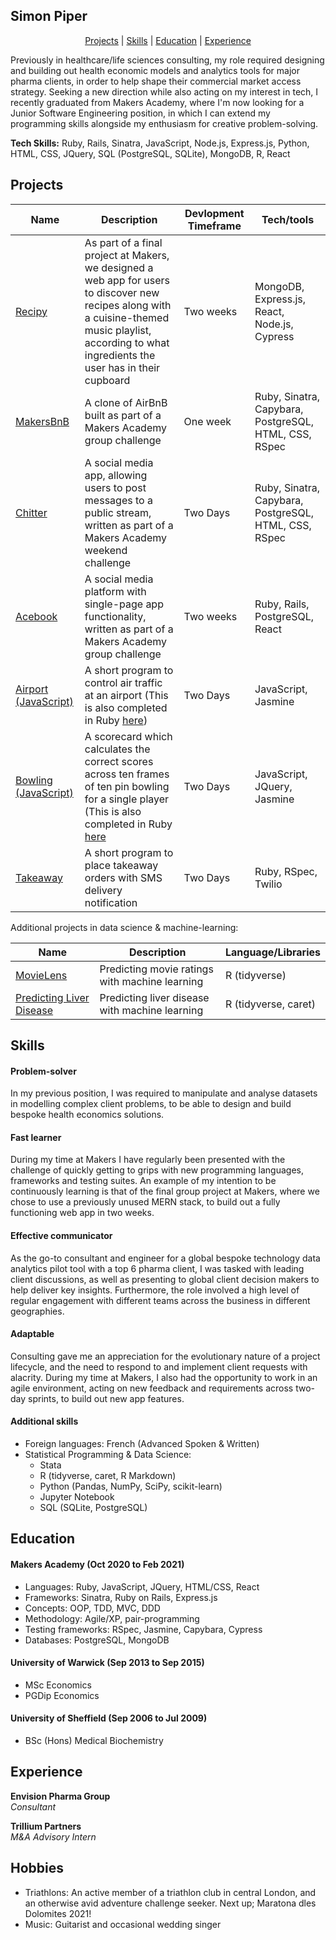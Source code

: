## Simon Piper

<div align="center">

[Projects](#projects) |
[Skills](#skills) |
[Education](#education) |
[Experience](#experience)

</div>

Previously in healthcare/life sciences consulting, my role required designing and building out health economic models and analytics tools for major pharma clients, in order to help shape their commercial market access strategy. Seeking a new direction while also acting on my interest in tech, I recently graduated from Makers Academy, where I'm now looking for a Junior Software Engineering position, in which I can extend my programming skills alongside my enthusiasm for creative problem-solving.

**Tech Skills:** Ruby, Rails, Sinatra, JavaScript, Node.js, Express.js, Python, HTML, CSS, JQuery, SQL (PostgreSQL, SQLite), MongoDB, R, React

## Projects

| Name | Description | Devlopment Timeframe | Tech/tools |
| -- | -- | -- | -- |
| [Recipy](https://github.com/PiperS52/Recipy) | As part of a final project at Makers, we designed a web app for users to discover new recipes along with a cuisine-themed music playlist, according to what ingredients the user has in their cupboard | Two weeks | MongoDB, Express.js, React, Node.js, Cypress |
| [MakersBnB](https://github.com/PiperS52/MakersBnB) | A clone of AirBnB built as part of a Makers Academy group challenge | One week | Ruby, Sinatra, Capybara, PostgreSQL, HTML, CSS, RSpec |
| [Chitter](https://github.com/PiperS52/chitter-challenge) | A social media app, allowing users to post messages to a public stream, written as part of a Makers Academy weekend challenge | Two Days | Ruby, Sinatra, Capybara, PostgreSQL, HTML, CSS, RSpec |
| [Acebook](https://github.com/PiperS52/acebook-CLOBS) | A social media platform with single-page app functionality, written as part of a Makers Academy group challenge | Two weeks | Ruby, Rails, PostgreSQL, React |
| [Airport (JavaScript)](https://github.com/PiperS52/airport_challenge_JavaScript) | A short program to control air traffic at an airport (This is also completed in Ruby [here](https://github.com/PiperS52/airport_challenge)) | Two Days | JavaScript, Jasmine |
| [Bowling (JavaScript)](https://github.com/PiperS52/bowling-challenge) | A scorecard which calculates the correct scores across ten frames of ten pin bowling for a single player (This is also completed in Ruby [here](https://github.com/PiperS52/bowling-challenge-ruby) | Two Days | JavaScript, JQuery, Jasmine |
| [Takeaway](https://github.com/PiperS52/takeaway-challenge) | A short program to place takeaway orders with SMS delivery notification | Two Days | Ruby, RSpec, Twilio |

Additional projects in data science & machine-learning:

| Name | Description | Language/Libraries |
| -- | -- | -- |
| [MovieLens](https://github.com/PiperS52/MovieLens) | Predicting movie ratings with machine learning | R (tidyverse) |
| [Predicting Liver Disease](https://github.com/PiperS52/Liver-Disease-ML) | Predicting liver disease with machine learning | R (tidyverse, caret) |

## Skills

#### Problem-solver

In my previous position, I was required to manipulate and analyse datasets in modelling complex client problems, to be able to design and build bespoke health economics solutions.

#### Fast learner

During my time at Makers I have regularly been presented with the challenge of quickly getting to grips with new programming languages, frameworks and testing suites. An example of my intention to be continuously learning is that of the final group project at Makers, where we chose to use a previously unused MERN stack, to build out a fully functioning web app in two weeks.

#### Effective communicator

As the go-to consultant and engineer for a global bespoke technology data analytics pilot tool with a top 6 pharma client, I was tasked with leading client discussions, as well as presenting to global client decision makers to help deliver key insights. Furthermore, the role involved a high level of regular engagement with different teams across the business in different geographies.

#### Adaptable

Consulting gave me an appreciation for the evolutionary nature of a project lifecycle, and the need to respond to and implement client requests with alacrity. During my time at Makers, I also had the opportunity to work in an agile environment, acting on new feedback and requirements across two-day sprints, to build out new app features.

#### Additional skills

- Foreign languages: French (Advanced Spoken & Written)
- Statistical Programming & Data Science:
    * Stata
    * R (tidyverse, caret, R Markdown)
    * Python (Pandas, NumPy, SciPy, scikit-learn)
    * Jupyter Notebook
    * SQL (SQLite, PostgreSQL)

## Education

#### Makers Academy (Oct 2020 to Feb 2021)

- Languages: Ruby, JavaScript, JQuery, HTML/CSS, React
- Frameworks: Sinatra, Ruby on Rails, Express.js
- Concepts: OOP, TDD, MVC, DDD
- Methodology: Agile/XP, pair-programming
- Testing frameworks: RSpec, Jasmine, Capybara, Cypress
- Databases: PostgreSQL, MongoDB

#### University of Warwick (Sep 2013 to Sep 2015)

- MSc Economics
- PGDip Economics

#### University of Sheffield (Sep 2006 to Jul 2009)

- BSc (Hons) Medical Biochemistry

## Experience

**Envision Pharma Group**   
*Consultant*

**Trillium Partners**<br/>
*M&A Advisory Intern*

## Hobbies

- Triathlons: An active member of a triathlon club in central London, and an otherwise avid adventure challenge seeker. Next up; Maratona dles Dolomites 2021!
- Music: Guitarist and occasional wedding singer
